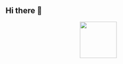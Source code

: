 ## Hi there 👋

<div id='header' align='center'>
  <img src='https://media.giphy.com/media/Byour3OgR0nWnRR6Tc/giphy.gif?cid=ecf05e47k33z53runiitqbsox2j0c6xr1konouk59jozsjmd&ep=v1_gifs_search&rid=giphy.gif&ct=g' width='100'/>
</div>

